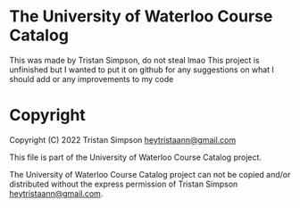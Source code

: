 # The University of Waterloo Course Catalog

This was made by Tristan Simpson, do not steal lmao
This project is unfinished but I wanted to put it on github for
any suggestions on what I should add or any improvements to my code


# Copyright
Copyright (C) 2022 Tristan Simpson <heytristaann@gmail.com>

This file is part of the University of Waterloo Course Catalog project.

The University of Waterloo Course Catalog project can not be copied and/or distributed without the express permission of Tristan Simpson <heytristaann@gmail.com>. 
